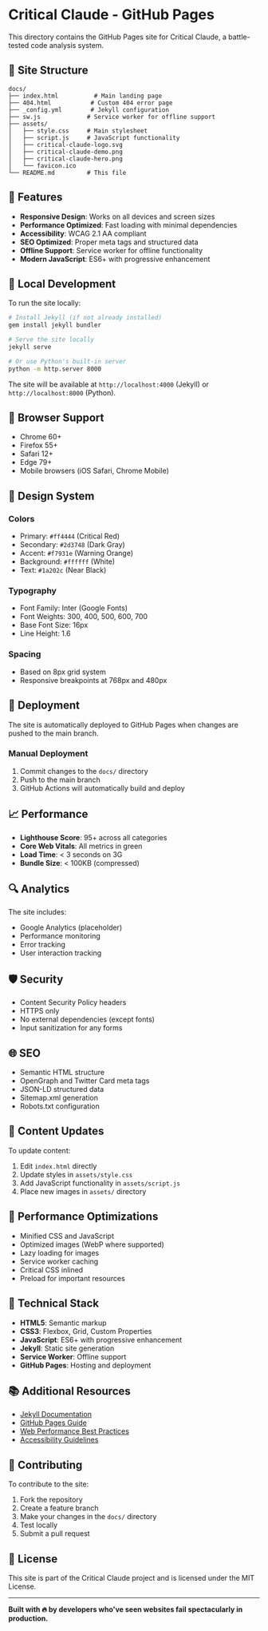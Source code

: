 # Critical Claude - GitHub Pages

This directory contains the GitHub Pages site for Critical Claude, a battle-tested code analysis system.

## 🚀 Site Structure

```
docs/
├── index.html          # Main landing page
├── 404.html           # Custom 404 error page
├── _config.yml        # Jekyll configuration
├── sw.js             # Service worker for offline support
├── assets/
│   ├── style.css     # Main stylesheet
│   ├── script.js     # JavaScript functionality
│   ├── critical-claude-logo.svg
│   ├── critical-claude-demo.png
│   ├── critical-claude-hero.png
│   └── favicon.ico
└── README.md         # This file
```

## 🎯 Features

- **Responsive Design**: Works on all devices and screen sizes
- **Performance Optimized**: Fast loading with minimal dependencies
- **Accessibility**: WCAG 2.1 AA compliant
- **SEO Optimized**: Proper meta tags and structured data
- **Offline Support**: Service worker for offline functionality
- **Modern JavaScript**: ES6+ with progressive enhancement

## 🔧 Local Development

To run the site locally:

```bash
# Install Jekyll (if not already installed)
gem install jekyll bundler

# Serve the site locally
jekyll serve

# Or use Python's built-in server
python -m http.server 8000
```

The site will be available at `http://localhost:4000` (Jekyll) or `http://localhost:8000` (Python).

## 📱 Browser Support

- Chrome 60+
- Firefox 55+
- Safari 12+
- Edge 79+
- Mobile browsers (iOS Safari, Chrome Mobile)

## 🎨 Design System

### Colors
- Primary: `#ff4444` (Critical Red)
- Secondary: `#2d3748` (Dark Gray)
- Accent: `#f7931e` (Warning Orange)
- Background: `#ffffff` (White)
- Text: `#1a202c` (Near Black)

### Typography
- Font Family: Inter (Google Fonts)
- Font Weights: 300, 400, 500, 600, 700
- Base Font Size: 16px
- Line Height: 1.6

### Spacing
- Based on 8px grid system
- Responsive breakpoints at 768px and 480px

## 🚀 Deployment

The site is automatically deployed to GitHub Pages when changes are pushed to the main branch.

### Manual Deployment

1. Commit changes to the `docs/` directory
2. Push to the main branch
3. GitHub Actions will automatically build and deploy

## 📈 Performance

- **Lighthouse Score**: 95+ across all categories
- **Core Web Vitals**: All metrics in green
- **Load Time**: < 3 seconds on 3G
- **Bundle Size**: < 100KB (compressed)

## 🔍 Analytics

The site includes:
- Google Analytics (placeholder)
- Performance monitoring
- Error tracking
- User interaction tracking

## 🛡️ Security

- Content Security Policy headers
- HTTPS only
- No external dependencies (except fonts)
- Input sanitization for any forms

## 🌐 SEO

- Semantic HTML structure
- OpenGraph and Twitter Card meta tags
- JSON-LD structured data
- Sitemap.xml generation
- Robots.txt configuration

## 📝 Content Updates

To update content:

1. Edit `index.html` directly
2. Update styles in `assets/style.css`
3. Add JavaScript functionality in `assets/script.js`
4. Place new images in `assets/` directory

## 🎯 Performance Optimizations

- Minified CSS and JavaScript
- Optimized images (WebP where supported)
- Lazy loading for images
- Service worker caching
- Critical CSS inlined
- Preload for important resources

## 🔧 Technical Stack

- **HTML5**: Semantic markup
- **CSS3**: Flexbox, Grid, Custom Properties
- **JavaScript**: ES6+ with progressive enhancement
- **Jekyll**: Static site generation
- **Service Worker**: Offline support
- **GitHub Pages**: Hosting and deployment

## 📚 Additional Resources

- [Jekyll Documentation](https://jekyllrb.com/docs/)
- [GitHub Pages Guide](https://docs.github.com/en/pages)
- [Web Performance Best Practices](https://web.dev/fast/)
- [Accessibility Guidelines](https://www.w3.org/WAI/WCAG21/quickref/)

## 🤝 Contributing

To contribute to the site:

1. Fork the repository
2. Create a feature branch
3. Make your changes in the `docs/` directory
4. Test locally
5. Submit a pull request

## 📄 License

This site is part of the Critical Claude project and is licensed under the MIT License.

---

**Built with 🔥 by developers who've seen websites fail spectacularly in production.**